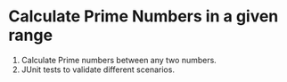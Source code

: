 # Calculate Prime Numbers in a given range
1. Calculate Prime numbers between any two numbers.
2. JUnit tests to validate different scenarios.
